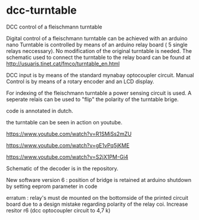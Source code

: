 

# dcc-turntable
DCC control of a fleischmann turntable

Digital control of a fleischmann turntable can be achieved with an arduino nano
Turntable is controlled by means of an arduino relay board ( 5 single relays neccessary).
No modification of the original turntable is needed.
The schematic used to connect the turntable to the relay board can be found at
http://usuaris.tinet.cat/fmco/turntable_en.html

DCC input is by means of the standard mynabay optocoupler circuit.
Manual Control is by means of a rotary encoder and an LCD display.

For indexing of the fleischmann turntable a power sensing circuit is used.
A seperate relais can be used to "flip" the polarity of the turntable brige.

code is annotated in dutch.

the turntable can be seen  in action on youtube.

https://www.youtube.com/watch?v=R1SMiSs2mZU

https://www.youtube.com/watch?v=gE1vPq5jKME

https://www.youtube.com/watch?v=S2jX1PM-Gi4


Schematic of the decoder is in the repository.

New software version 6 : position of bridge is retained at arduino shutdown by setting eeprom parameter in code

erratum : relay's must de mounted on the bottomside of the printed circuit board due to a design mistake regarding polarity of the relay coi.  Increase resitor r6 (dcc optocoupler circuit to 4,7 k)

